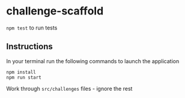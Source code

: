 # challenge-scaffold


`npm test` to run tests


## Instructions
In your terminal run the following commands to launch the application

```
npm install
npm run start
```

Work through `src/challenges` files - ignore the rest

